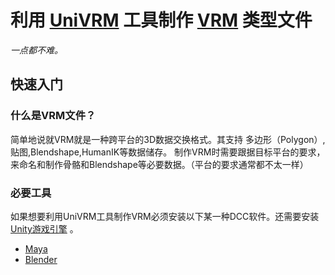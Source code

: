 # 利用 [UniVRM](https://github.com/vrm-c/UniVRM) 工具制作 [VRM](https://vrm.dev/en/vrm/vrm_about) 类型文件
*一点都不难。*

## 快速入门

### 什么是VRM文件？
简单地说就VRM就是一种跨平台的3D数据交换格式。其支持 多边形（Polygon）,贴图,Blendshape,HumanIK等数据储存。
制作VRM时需要跟据目标平台的要求，来命名和制作骨骼和Blendshape等必要数据。（平台的要求通常都不太一样）

### 必要工具
如果想要利用UniVRM工具制作VRM必须安装以下某一种DCC软件。还需要安装 [Unity游戏引擎](https://unity.com/) 。
* [Maya](https://www.autodesk.com/products/maya/overview) 
* [Blender](https://www.blender.org/)

